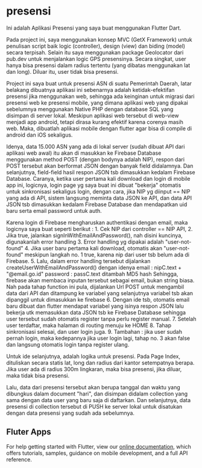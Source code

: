 # presensi

Ini adalah Aplikasi Presensi yang saya buat menggunakan Flutter Dart.

Pada project ini, saya menggunakan konsep MVC (GetX Framework) untuk penulisan script baik logic (controller), design (view) dan biding (model) secara terpisah. Selain itu saya menggunakan package Geolocator dari pub.dev untuk menjalankan logic GPS presensinya. Secara singkat, user hanya bisa presensi dalam radius tertentu (yang dibatas menggunakan lat dan long). Diluar itu, user tidak bisa presensi.

Project ini saya buat untuk presensi ASN di suatu Pemerintah Daerah, latar belakang dibuatnya aplikasi ini sebenarnya adalah ketidak-efektifan presensi jika menggunakan web, sehingga ada keinginan untuk migrasi dari presensi web ke presensi mobile, yang dimana aplikasi web yang dipakai sebelumnya menggunakan Native PHP dengan database SQL yang disimpan di server lokal. Meskipun aplikasi web tersebut di web-view menjadi app android, tetapi dirasa kurang efektif karena corenya masih web. Maka, dibuatlah aplikasi mobile dengan flutter agar bisa di compile di android dan iOS sekaligus.

Idenya, data 15.000 ASN yang ada di lokal server (sudah dibuat API dari aplikasi web awal) itu akan di masukkan ke Firebase Database menggunakan method POST (dengan bodynya adalah NIP), respon dari POST tersebut akan berformat JSON dengan banyak field didalamnya. Dan selanjutnya, field-field hasil respon JSON tsb dimasukkan kedalam Firebase Database. Caranya, ketika user pertama kali download dan login di mobile app ini, logicnya, login page yg saya buat ini dibuat "bekerja" otomatis untuk sinkronisasi sekaligus login, dengan cara, jika NIP yg diinput == NIP yang ada di API, sistem langsung meminta data JSON ke API, dan data API JSON tsb dimasukkan kedalam Firebase Database dan mendapatkan uid baru serta email password untuk auth.

Karena login di Firebase mengharuskan authentikasi dengan email, maka logicnya saya buat seperti berikut :
    1. Cek NIP dari controller == NIP API,
    2. Jika true, jalankan signInWithEmailAndPassword(), nah disini kuncinya, digunakanlah error handling
    3. Error handling yg dipakai adalah "user-not-found"
    4. Jika user baru pertama kali download, otomatis akan "user-not-found" meskipun langkah no. 1 true, 
        karena nip dari user tsb belum ada di Firebase. 
    5. Lalu, dalam error handling tersebut dijalankan createUserWithEmailAndPassword() dengan idenya 
        email : nipC.text + "@email.go.id"
        password : passC.text ditambah MD5 hash
        Sehingga, firebase akan membaca inputan tersebut sebagai email, bukan string biasa.
        Nah pada tahap function ini pula, dijalankan Url POST untuk mengambil data dari API dan ditampung ke variabel yang selanjutnya variabel tsb akan dipanggil untuk dimasukkan ke firebase
    6. Dengan ide tsb, otomatis email baru dibuat dan flutter mendapat variabel yang isinya respon JSON lalu bekerja utk memasukkan data JSON tsb ke Firebase Database sehingga user tersebut sudah otomatis register tanpa perlu register manual.
    7. Setelah user terdaftar, maka halaman di routing menuju ke HOME
    8. Tahap sinkronisasi selesai, dan user login juga.
    9. Tambahan : jika user sudah pernah login, maka kedepannya jika user login lagi, tahap no. 3 akan false dan langsung otomatis login tanpa register ulang.

Untuk ide selanjutnya, adalah logika untuk presensi. Pada Page Index, dituliskan secara statis lat, long dan radius dari kantor setempatnya berapa. Jika user ada di radius 300m lingkaran, maka bisa presensi, jika diluar, maka tidak bisa presensi.

Lalu, data dari presensi tersebut akan berupa tanggal dan waktu yang dibungkus dalam document "hari", dan disimpan didalam collection yang sama dengan data user yang baru saja di daftarkan. Dan selanjutnya, data presensi di collection tersebut di PUSH ke server lokal untuk disatukan dengan data presensi yang sudah ada sebelumnya.

## Fluter Apps

For help getting started with Flutter, view our
[online documentation](https://flutter.dev/docs), which offers tutorials,
samples, guidance on mobile development, and a full API reference.

